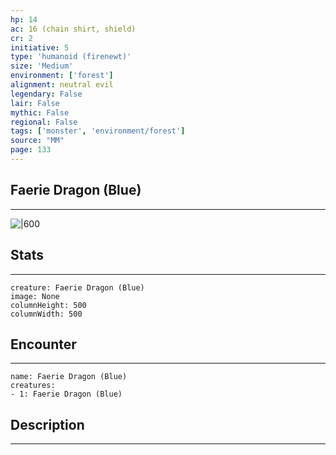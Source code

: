 ```yaml
---
hp: 14
ac: 16 (chain shirt, shield)
cr: 2
initiative: 5
type: 'humanoid (firenewt)'    
size: 'Medium'
environment: ['forest']
alignment: neutral evil
legendary: False
lair: False
mythic: False
regional: False
tags: ['monster', 'environment/forest']
source: "MM"
page: 133
---
```


## Faerie Dragon (Blue)
---

![|600](D:/Program%20Files/5e.tools/img/bestiary/MM/Faerie%20Dragon.jpg)

## Stats
---

```statblock
creature: Faerie Dragon (Blue)
image: None
columnHeight: 500
columnWidth: 500
```

## Encounter
---

```encounter-table
name: Faerie Dragon (Blue)
creatures:
- 1: Faerie Dragon (Blue)
```

## Description
---




